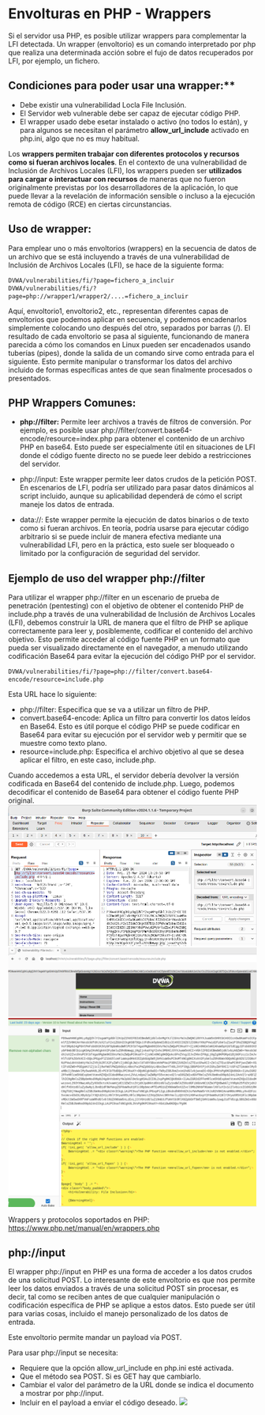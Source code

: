 

# Envolturas en PHP - Wrappers 
Si el servidor usa PHP, es posible utilizar wrappers para complementar la LFI detectada. Un wrapper (envoltorio) es un comando interpretado por php que realiza una determinada acción sobre el fujo de datos recuperados por LFI, por ejemplo, un fichero.

## Condiciones para poder usar una wrapper:**
- Debe existir una vulnerabilidad Locla File Inclusión.
- El Servidor web vulnerable debe ser capaz de ejecutar código PHP.
- El wrapper usado debe esetar instalado o activo (no todos lo están), y para algunos se necesitan el parámetro **allow_url_include** activado en php.ini, algo que no es muy habitual.

Los **wrappers permiten trabajar con diferentes protocolos y recursos como si fueran archivos locales**. En el contexto de una vulnerabilidad de Inclusión de Archivos Locales (LFI), los wrappers pueden ser **utilizados para cargar o interactuar con recursos** de maneras que no fueron originalmente previstas por los desarrolladores de la aplicación, lo que puede llevar a la revelación de información sensible o incluso a la ejecución remota de código (RCE) en ciertas circunstancias.

## Uso de wrapper:
Para emplear uno o más envoltorios (wrappers) en la secuencia de datos de un archivo que se está incluyendo a través de una vulnerabilidad de Inclusión de Archivos Locales (LFI), se hace de la siguiente forma:
```
DVWA/vulnerabilities/fi/?page=fichero_a_incluir
DVWA/vulnerabilities/fi/?page=php://wrapper1/wrapper2/....=fichero_a_incluir
```
Aquí, envoltorio1, envoltorio2, etc., representan diferentes capas de envoltorios que podemos aplicar en secuencia, y podemos encadenarlos simplemente colocando uno después del otro, separados por barras (/). El resultado de cada envoltorio se pasa al siguiente, funcionando de manera parecida a cómo los comandos en Linux pueden ser encadenados usando tuberías (pipes), donde la salida de un comando sirve como entrada para el siguiente. Esto permite manipular o transformar los datos del archivo incluido de formas específicas antes de que sean finalmente procesados o presentados.


## PHP Wrappers Comunes:
- **php://filter:** Permite leer archivos a través de filtros de conversión. Por ejemplo, es posible usar php://filter/convert.base64-encode/resource=index.php para obtener el contenido de un archivo PHP en base64. Esto puede ser especialmente útil en situaciones de LFI donde el código fuente directo no se puede leer debido a restricciones del servidor.

- php://input: Este wrapper permite leer datos crudos de la petición POST. En escenarios de LFI, podría ser utilizado para pasar datos dinámicos al script incluido, aunque su aplicabilidad dependerá de cómo el script maneje los datos de entrada.

- data://: Este wrapper permite la ejecución de datos binarios o de texto como si fueran archivos. En teoría, podría usarse para ejecutar código arbitrario si se puede incluir de manera efectiva mediante una vulnerabilidad LFI, pero en la práctica, esto suele ser bloqueado o limitado por la configuración de seguridad del servidor.

## Ejemplo de uso del wrapper php://filter
Para utilizar el wrapper php://filter en un escenario de prueba de penetración (pentesting) con el objetivo de obtener el contenido PHP de include.php a través de una vulnerabilidad de Inclusión de Archivos Locales (LFI), debemos construir la URL de manera que el filtro de PHP se aplique correctamente para leer y, posiblemente, codificar el contenido del archivo objetivo. Esto permite acceder al código fuente PHP en un formato que pueda ser visualizado directamente en el navegador, a menudo utilizando codificación Base64 para evitar la ejecución del código PHP por el servidor.

```
DVWA/vulnerabilities/fi/?page=php://filter/convert.base64-encode/resource=include.php
```
Esta URL hace lo siguiente:
- php://filter: Especifica que se va a utilizar un filtro de PHP.
- convert.base64-encode: Aplica un filtro para convertir los datos leídos en Base64. Esto es útil porque el código PHP se puede codificar en Base64 para evitar su ejecución por el servidor web y permitir que se muestre como texto plano.
- resource=include.php: Especifica el archivo objetivo al que se desea aplicar el filtro, en este caso, include.php.

Cuando accedemos a esta URL, el servidor debería devolver la versión codificada en Base64 del contenido de include.php. Luego, podemos decodificar el contenido de Base64 para obtener el código fuente PHP original.
![](capturas/envolturas.png)
![](capturas/envolturas-1.png)
![](capturas/envolturas.2.png)

Wrappers y protocolos soportados en PHP: https://www.php.net/manual/en/wrappers.php


## php://input
El wrapper php://input en PHP es una forma de acceder a los datos crudos de una solicitud POST. Lo interesante de este envoltorio es que nos permite leer los datos enviados a través de una solicitud POST sin procesar, es decir, tal como se reciben antes de que cualquier manipulación o codificación específica de PHP se aplique a estos datos. Esto puede ser útil para varias cosas, incluido el manejo personalizado de los datos de entrada.

Este envoltorio permite mandar un payload vía POST. 

Para usar php://input se necesita:
- Requiere que la opción allow_url_include en php.ini esté activada.
- Que el método sea POST. Si es GET hay que cambiarlo.
- Cambiar el valor del parámetro de la URL donde se indica el documento a mostrar por php://input.
- Incluir en el payload a enviar el código deseado.
![](capturas/envolturas.3.png)

